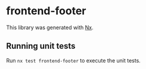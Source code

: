# frontend-footer

This library was generated with [Nx](https://nx.dev).

## Running unit tests

Run `nx test frontend-footer` to execute the unit tests.
